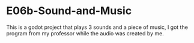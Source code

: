 # E06b-Sound-and-Music

This is a godot project that plays 3 sounds and a piece of music, I got the program from my professor while the audio was created by me. 